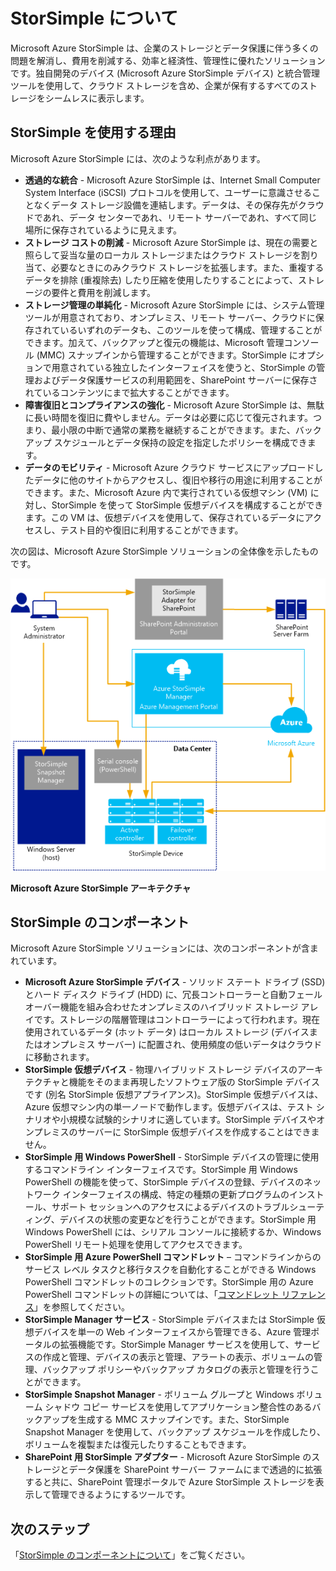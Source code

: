 <properties 
   pageTitle="StorSimple について" 
   description="StorSimple の機能とアーキテクチャについて説明し、StorSimple のコンポーネントを紹介します。" 
   services="storsimple" 
   documentationCenter="NA" 
   authors="SharS" 
   manager="AdinaH" 
   editor=""/>

<tags
   ms.service="storsimple"
   ms.devlang="NA"
   ms.topic="article"
   ms.tgt_pltfrm="NA"
   ms.workload="TBD" 
   ms.date="05/27/2015"
   ms.author="v-sharos@microsoft.com"/>

# StorSimple について 

Microsoft Azure StorSimple は、企業のストレージとデータ保護に伴う多くの問題を解消し、費用を削減する、効率と経済性、管理性に優れたソリューションです。独自開発のデバイス (Microsoft Azure StorSimple デバイス) と統合管理ツールを使用して、クラウド ストレージを含め、企業が保有するすべてのストレージをシームレスに表示します。

## StorSimple を使用する理由

Microsoft Azure StorSimple には、次のような利点があります。

- **透過的な統合** - Microsoft Azure StorSimple は、Internet Small Computer System Interface (iSCSI) プロトコルを使用して、ユーザーに意識させることなくデータ ストレージ設備を連結します。データは、その保存先がクラウドであれ、データ センターであれ、リモート サーバーであれ、すべて同じ場所に保存されているように見えます。
- **ストレージ コストの削減** - Microsoft Azure StorSimple は、現在の需要と照らして妥当な量のローカル ストレージまたはクラウド ストレージを割り当て、必要なときにのみクラウド ストレージを拡張します。また、重複するデータを排除 (重複除去) したり圧縮を使用したりすることによって、ストレージの要件と費用を削減します。
- **ストレージ管理の単純化** - Microsoft Azure StorSimple には、システム管理ツールが用意されており、オンプレミス、リモート サーバー、クラウドに保存されているいずれのデータも、このツールを使って構成、管理することができます。加えて、バックアップと復元の機能は、Microsoft 管理コンソール (MMC) スナップインから管理することができます。StorSimple にオプションで用意されている独立したインターフェイスを使うと、StorSimple の管理およびデータ保護サービスの利用範囲を、SharePoint サーバーに保存されているコンテンツにまで拡大することができます。 
- **障害復旧とコンプライアンスの強化** - Microsoft Azure StorSimple は、無駄に長い時間を復旧に費やしません。データは必要に応じて復元されます。つまり、最小限の中断で通常の業務を継続することができます。また、バックアップ スケジュールとデータ保持の設定を指定したポリシーを構成できます。
- **データのモビリティ** - Microsoft Azure クラウド サービスにアップロードしたデータに他のサイトからアクセスし、復旧や移行の用途に利用することができます。また、Microsoft Azure 内で実行されている仮想マシン (VM) に対し、StorSimple を使って StorSimple 仮想デバイスを構成することができます。この VM は、仮想デバイスを使用して、保存されているデータにアクセスし、テスト目的や復旧に利用することができます。 

次の図は、Microsoft Azure StorSimple ソリューションの全体像を示したものです。

![StorSimple のアーキテクチャ](./media/storsimple-overview/hcs-data-services-storsimple-system-architecture.png)

**Microsoft Azure StorSimple アーキテクチャ**

## StorSimple のコンポーネント

Microsoft Azure StorSimple ソリューションには、次のコンポーネントが含まれています。

- **Microsoft Azure StorSimple デバイス** - ソリッド ステート ドライブ (SSD) とハード ディスク ドライブ (HDD) に、冗長コントローラーと自動フェールオーバー機能を組み合わせたオンプレミスのハイブリッド ストレージ アレイです。ストレージの階層管理はコントローラーによって行われます。現在使用されているデータ (ホット データ) はローカル ストレージ (デバイスまたはオンプレミス サーバー) に配置され、使用頻度の低いデータはクラウドに移動されます。
- **StorSimple 仮想デバイス** - 物理ハイブリッド ストレージ デバイスのアーキテクチャと機能をそのまま再現したソフトウェア版の StorSimple デバイスです (別名 StorSimple 仮想アプライアンス)。StorSimple 仮想デバイスは、Azure 仮想マシン内の単一ノードで動作します。仮想デバイスは、テスト シナリオや小規模な試験的シナリオに適しています。StorSimple デバイスやオンプレミスのサーバーに StorSimple 仮想デバイスを作成することはできません。
- **StorSimple 用 Windows PowerShell** - StorSimple デバイスの管理に使用するコマンドライン インターフェイスです。StorSimple 用 Windows PowerShell の機能を使って、StorSimple デバイスの登録、デバイスのネットワーク インターフェイスの構成、特定の種類の更新プログラムのインストール、サポート セッションへのアクセスによるデバイスのトラブルシューティング、デバイスの状態の変更などを行うことができます。StorSimple 用 Windows PowerShell には、シリアル コンソールに接続するか、Windows PowerShell リモート処理を使用してアクセスできます。
- **StorSimple 用 Azure PowerShell コマンドレット** – コマンドラインからのサービス レベル タスクと移行タスクを自動化することができる Windows PowerShell コマンドレットのコレクションです。StorSimple 用の Azure PowerShell コマンドレットの詳細については、「[コマンドレット リファレンス](https://msdn.microsoft.com/library/dn920427.aspx)」を参照してください。
- **StorSimple Manager サービス** - StorSimple デバイスまたは StorSimple 仮想デバイスを単一の Web インターフェイスから管理できる、Azure 管理ポータルの拡張機能です。StorSimple Manager サービスを使用して、サービスの作成と管理、デバイスの表示と管理、アラートの表示、ボリュームの管理、バックアップ ポリシーやバックアップ カタログの表示と管理を行うことができます。
- **StorSimple Snapshot Manager** - ボリューム グループと Windows ボリューム シャドウ コピー サービスを使用してアプリケーション整合性のあるバックアップを生成する MMC スナップインです。また、StorSimple Snapshot Manager を使用して、バックアップ スケジュールを作成したり、ボリュームを複製または復元したりすることもできます。 
- **SharePoint 用 StorSimple アダプター** - Microsoft Azure StorSimple のストレージとデータ保護を SharePoint サーバー ファームにまで透過的に拡張すると共に、SharePoint 管理ポータルで Azure StorSimple ストレージを表示して管理できるようにするツールです。

## 次のステップ

「[StorSimple のコンポーネントについて](storsimple-components.md)」をご覧ください。



 

<!---HONumber=July15_HO3-->